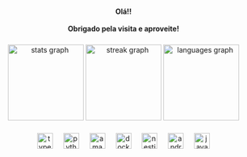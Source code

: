 <h4 align="center">Olá!!<br><br>Obrigado pela visita e aproveite!</h4>

###

<div align="center">
  <img src="https://github-readme-stats.vercel.app/api?username=Ramonrr123&hide_title=false&hide_rank=false&show_icons=true&include_all_commits=true&count_private=true&disable_animations=false&theme=dracula&locale=pt-br&hide_border=false" height="150" alt="stats graph"  />
  <img src="https://streak-stats.demolab.com?user=Ramonrr123&locale=en&mode=daily&theme=dracula&hide_border=false&border_radius=5" height="150" alt="streak graph"  />
  <img src="https://github-readme-stats.vercel.app/api/top-langs?username=Ramonrr123&locale=pt-br&hide_title=false&layout=compact&card_width=320&langs_count=5&theme=dracula&hide_border=false" height="150" alt="languages graph"  />
</div>

###

<div align="center">
  <img src="https://cdn.jsdelivr.net/gh/devicons/devicon/icons/typescript/typescript-original.svg" height="31" alt="typescript logo"  />
  <img width="13" />
  <img src="https://cdn.jsdelivr.net/gh/devicons/devicon/icons/python/python-original.svg" height="31" alt="python logo"  />
  <img width="13" />
  <img src="https://cdn.jsdelivr.net/gh/devicons/devicon/icons/amazonwebservices/amazonwebservices-plain-wordmark.svg" height="31" alt="amazonwebservices logo"  />
  <img width="13" />
  <img src="https://cdn.jsdelivr.net/gh/devicons/devicon/icons/docker/docker-plain-wordmark.svg" height="31" alt="docker logo"  />
  <img width="13" />
  <img src="https://cdn.jsdelivr.net/gh/devicons/devicon/icons/nestjs/nestjs-original.svg" height="31" alt="nestjs logo"  />
  <img width="13" />
  <img src="https://cdn.jsdelivr.net/gh/devicons/devicon/icons/android/android-plain.svg" height="31" alt="android logo"  />
  <img width="13" />
  <img src="https://cdn.jsdelivr.net/gh/devicons/devicon/icons/java/java-original.svg" height="31" alt="java logo"  />
</div>

###
